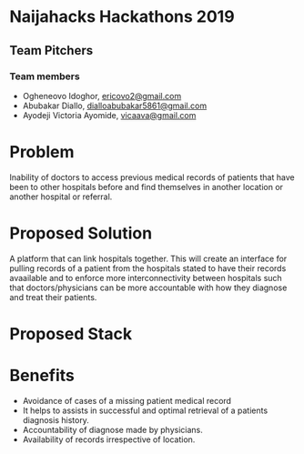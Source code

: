 # Naijahacks Hackathons 2019
## Team Pitchers
### Team members
- Ogheneovo Idoghor, ericovo2@gmail.com
- Abubakar Diallo, dialloabubakar5861@gmail.com
- Ayodeji Victoria Ayomide, vicaava@gmail.com

# Problem

Inability of doctors to access previous medical records of patients
that have been to other hospitals before and find themselves in another 
location or another hospital or referral.

# Proposed Solution

A platform that can link hospitals together. This will create an interface for pulling 
records of a patient from the hospitals stated to have their records avaailable 
and to enforce more interconnectivity between hospitals such that doctors/physicians 
can be more accountable with how they diagnose and treat their patients.

# Proposed Stack



# Benefits

- Avoidance of cases of a missing patient medical record
- It helps to assists in successful and optimal retrieval of a patients diagnosis history.
- Accountability of diagnose made by physicians.
- Availability of records irrespective of location.

